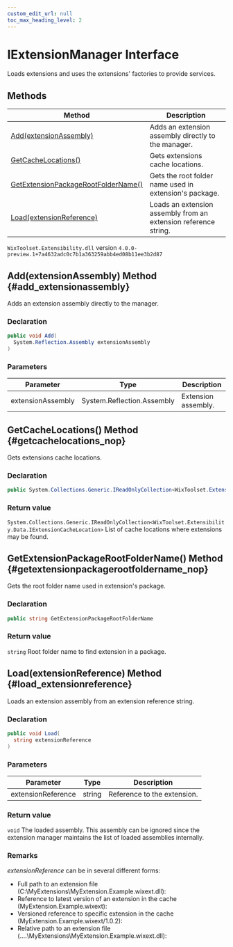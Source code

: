 ```yaml
---
custom_edit_url: null
toc_max_heading_level: 2
---
```

# IExtensionManager Interface
Loads extensions and uses the extensions' factories to provide services.
## Methods
| Method | Description |
| ------ | ----------- |
| [Add(extensionAssembly)](#add_extensionassembly) | Adds an extension assembly directly to the manager. |
| [GetCacheLocations()](#getcachelocations_nop) | Gets extensions cache locations. |
| [GetExtensionPackageRootFolderName()](#getextensionpackagerootfoldername_nop) | Gets the root folder name used in extension's package. |
| [Load(extensionReference)](#load_extensionreference) | Loads an extension assembly from an extension reference string. |
`WixToolset.Extensibility.dll` version `4.0.0-preview.1+7a4632adc0c7b1a363259abb4ed08b11ee3b2d87`
## Add(extensionAssembly) Method {#add_extensionassembly}
Adds an extension assembly directly to the manager.
### Declaration
```cs
public void Add(
  System.Reflection.Assembly extensionAssembly
)
```
### Parameters
| Parameter | Type | Description |
| --------- | ---- | ----------- |
| extensionAssembly | System.Reflection.Assembly | Extension assembly. |
## GetCacheLocations() Method {#getcachelocations_nop}
Gets extensions cache locations.
### Declaration
```cs
public System.Collections.Generic.IReadOnlyCollection<WixToolset.Extensibility.Data.IExtensionCacheLocation> GetCacheLocations
```
### Return value
`System.Collections.Generic.IReadOnlyCollection<WixToolset.Extensibility.Data.IExtensionCacheLocation>` List of cache locations where extensions may be found.
## GetExtensionPackageRootFolderName() Method {#getextensionpackagerootfoldername_nop}
Gets the root folder name used in extension's package.
### Declaration
```cs
public string GetExtensionPackageRootFolderName
```
### Return value
`string` Root folder name to find extension in a package.
## Load(extensionReference) Method {#load_extensionreference}
Loads an extension assembly from an extension reference string.
### Declaration
```cs
public void Load(
  string extensionReference
)
```
### Parameters
| Parameter | Type | Description |
| --------- | ---- | ----------- |
| extensionReference | string | Reference to the extension. |
### Return value
`void` The loaded assembly. This assembly can be ignored since the extension manager maintains the list of loaded assemblies internally.
### Remarks
 _extensionReference_ can be in several different forms:
- Full path to an extension file (C:\MyExtensions\MyExtension.Example.wixext.dll): 
- Reference to latest version of an extension in the cache (MyExtension.Example.wixext): 
- Versioned reference to specific extension in the cache (MyExtension.Example.wixext/1.0.2): 
- Relative path to an extension file (..\..\MyExtensions\MyExtension.Example.wixext.dll):

